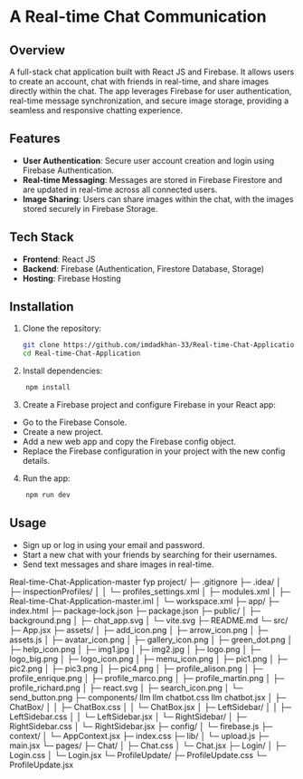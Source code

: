 # A Real-time Chat Communication 

## Overview

A full-stack chat application built with React JS and Firebase. It allows users to create an account, chat with friends in real-time, and share images directly within the chat. The app leverages Firebase for user authentication, real-time message synchronization, and secure image storage, providing a seamless and responsive chatting experience.

## Features

- **User Authentication**: Secure user account creation and login using Firebase Authentication.
- **Real-time Messaging**: Messages are stored in Firebase Firestore and are updated in real-time across all connected users.
- **Image Sharing**: Users can share images within the chat, with the images stored securely in Firebase Storage.


## Tech Stack

- **Frontend**: React JS
- **Backend**: Firebase (Authentication, Firestore Database, Storage)
- **Hosting**: Firebase Hosting

## Installation

1. Clone the repository:
   ```bash
   git clone https://github.com/imdadkhan-33/Real-time-Chat-Application.git
   cd Real-time-Chat-Application

2. Install dependencies:
```bash
    npm install
```

3. Create a Firebase project and configure Firebase in your React app:

- Go to the Firebase Console.
- Create a new project.
- Add a new web app and copy the Firebase config object.
- Replace the Firebase configuration in your project with the new config details.

4. Run the app:
```bash
    npm run dev
```

## Usage

- Sign up or log in using your email and password.
- Start a new chat with your friends by searching for their usernames.
- Send text messages and share images in real-time.





Real-time-Chat-Application-master   fyp project/
├─ .gitignore
├─ .idea/
│  ├─ inspectionProfiles/
│  │  └─ profiles_settings.xml
│  ├─ modules.xml
│  ├─ Real-time-Chat-Application-master.iml
│  └─ workspace.xml
├─ app/
├─ index.html
├─ package-lock.json
├─ package.json
├─ public/
│  ├─ background.png
│  ├─ chat_app.svg
│  └─ vite.svg
├─ README.md
└─ src/
   ├─ App.jsx
   ├─ assets/
   │  ├─ add_icon.png
   │  ├─ arrow_icon.png
   │  ├─ assets.js
   │  ├─ avatar_icon.png
   │  ├─ gallery_icon.png
   │  ├─ green_dot.png
   │  ├─ help_icon.png
   │  ├─ img1.jpg
   │  ├─ img2.jpg
   │  ├─ logo.png
   │  ├─ logo_big.png
   │  ├─ logo_icon.png
   │  ├─ menu_icon.png
   │  ├─ pic1.png
   │  ├─ pic2.png
   │  ├─ pic3.png
   │  ├─ pic4.png
   │  ├─ profile_alison.png
   │  ├─ profile_enrique.png
   │  ├─ profile_marco.png
   │  ├─ profile_martin.png
   │  ├─ profile_richard.png
   │  ├─ react.svg
   │  ├─ search_icon.png
   │  └─ send_button.png
   ├─ components/
        llm 
          llm chatbot.css
          llm chatbot.jsx
   │  ├─ ChatBox/
   │  │  ├─ ChatBox.css
   │  │  └─ ChatBox.jsx
   │  ├─ LeftSidebar/
   │  │  ├─ LeftSidebar.css
   │  │  └─ LeftSidebar.jsx
   │  └─ RightSidebar/
   │     ├─ RightSidebar.css
   │     └─ RightSidebar.jsx
   ├─ config/
   │  └─ firebase.js
   ├─ context/
   │  └─ AppContext.jsx
   ├─ index.css
   ├─ lib/
   │  └─ upload.js
   ├─ main.jsx
   └─ pages/
      ├─ Chat/
      │  ├─ Chat.css
      │  └─ Chat.jsx
      ├─ Login/
      │  ├─ Login.css
      │  └─ Login.jsx
      └─ ProfileUpdate/
         ├─ ProfileUpdate.css
         └─ ProfileUpdate.jsx

